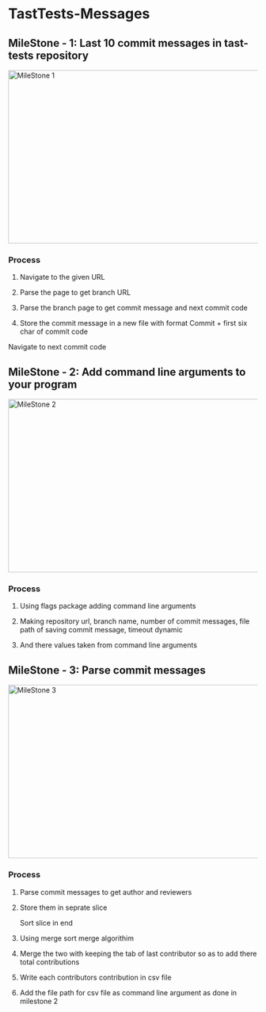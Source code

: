 # TastTests-Messages

## MileStone - 1: Last 10 commit messages in tast-tests repository

<img src="https://github.com/Vishalghyv/TastTests-Messages/blob/main/Screenshot%20(23).png" height="350" width="700" alt="MileStone 1">

### Process

1. Navigate to the given URL

2. Parse the page to get branch URL

3. Parse the branch page to get commit message and next commit code

4. Store the commit message in a new file with format Commit + first six char of commit code

Navigate to next commit code


## MileStone - 2: Add command line arguments to your program

<img src="https://github.com/Vishalghyv/TastTests-Messages/blob/main/Screenshot%20(22).png" height="350" width="700" alt="MileStone 2">

### Process

1. Using flags package adding command line arguments

2. Making repository url, branch name, number of commit messages, file path of saving commit message, timeout dynamic

3. And there values taken from command line arguments

## MileStone - 3: Parse commit messages

<img src="https://github.com/Vishalghyv/TastTests-Messages/blob/main/Screenshot%20(24).png" height="350" width="700" alt="MileStone 3">

### Process

1. Parse commit messages to get author and reviewers

2. Store them in seprate slice

   Sort slice in end

3. Using merge sort merge algorithim

4. Merge the two with keeping the tab of last contributor so as to add there total contributions

5. Write each contributors contribution in csv file

6. Add the file path for csv file as command line argument as done in milestone 2


